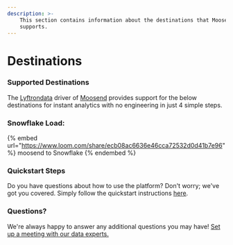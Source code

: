 ```yaml
---
description: >-
    This section contains information about the destinations that Moosend
    supports.
---
```


# Destinations

### Supported Destinations

The [Lyftrondata](https://www.lyftrondata.com/) driver of [Moosend](https://www.lyftrondata.com/integration/marketing-analytics/moosend/) provides support for the below destinations for instant analytics with no engineering in just 4 simple steps.

### Snowflake Load:

{% embed url="https://www.loom.com/share/ecb08ac6636e46cca72532d0d41b7e96" %}
moosend to Snowflake
{% endembed %}

### Quickstart Steps

Do you have questions about how to use the platform? Don't worry; we've got you covered. Simply follow the quickstart instructions [here](../../../quickstart-steps.md).

### Questions? <a href="#questions" id="questions"></a>

We're always happy to answer any additional questions you may have! [Set up a meeting with our data experts.](https://www.lyftrondata.com/book-a-meeting/)
